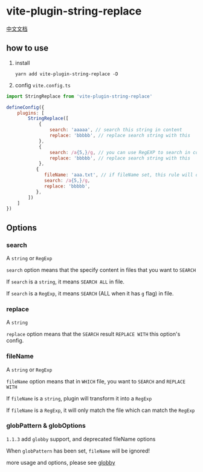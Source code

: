 # vite-plugin-string-replace

[中文文档](./README_ZH-CN.md)

## how to use

1. install

   `yarn add vite-plugin-string-replace -D`

2. config `vite.config.ts`

```javascript
import StringReplace from 'vite-plugin-string-replace'

defineConfig({
    plugins: [
        StringReplace([
            {
                search: 'aaaaa', // search this string in content
                replace: 'bbbbb', // replace search string with this
            },
            {
                search: /a{5,}/g, // you can use RegEXP to search in content
                replace: 'bbbbb', // replace search string with this
            },
           {
              fileName: 'aaa.txt', // if fileName set, this rule will only execute in this file.
              search: /a{5,}/g,
              replace: 'bbbbb',
           },
        ])
    ]
})
```

## Options

### search

A `string` or `RegExp` 

`search` option means that the specify content in files that you want to `SEARCH`

If `search` is a `string`, it means `SEARCH ALL` in file.

If `search` is a `RegExp`, it means `SEARCH` (ALL when it has `g` flag) in file.

### replace

A `string`

`replace` option means that the `SEARCH` result `REPLACE WITH` this option's config.

### fileName <deprecated>

A `string` or `RegExp`

`fileName` option means that in `WHICH` file, you want to `SEARCH` and `REPLACE WITH`

If `fileName` is a `string`, plugin will transform it into a `RegExp`

If `fileName` is a `RegExp`, it will only match the file which can match the `RegExp`

### globPattern & globOptions

`1.1.3` add `globby` support, and deprecated fileName options

When `globPattern` has been set, `fileName` will be ignored!

more usage and options, please see [globby](https://github.com/sindresorhus/globby?tab=readme-ov-file#patterns)
